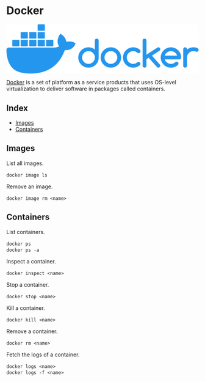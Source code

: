 # Docker

<p align="center"><img align="center" src="docker.png"></p>

[Docker](https://www.docker.com/) is a set of platform as a service products that uses OS-level virtualization to deliver software in packages called containers.

## Index

* [Images](#images)
* [Containers](#containers)

## Images

List all images.
```
docker image ls
```

Remove an image.
```
docker image rm <name>
```

## Containers

List containers.
```
docker ps
docker ps -a
```

Inspect a container.
```
docker inspect <name>
```

Stop a container.
```
docker stop <name>
```

Kill a container.
```
docker kill <name>
```

Remove a container.
```
docker rm <name>
```

Fetch the logs of a container.
```
docker logs <name>
docker logs -f <name>
```
